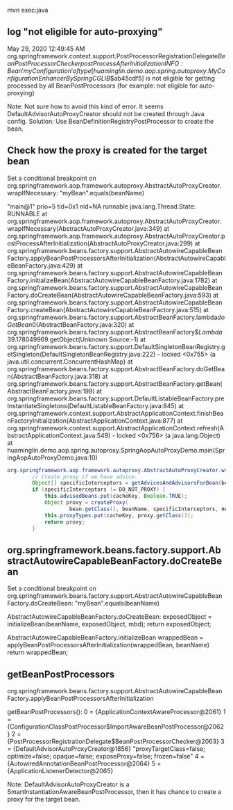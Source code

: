 mvn exec:java

## log "not eligible for auto-proxying"

May 29, 2020 12:49:45 AM org.springframework.context.support.PostProcessorRegistrationDelegate$BeanPostProcessorChecker postProcessAfterInitialization
INFO: Bean 'myConfiguration' of type [huaminglin.demo.aop.spring.autoproxy.MyConfiguration$$EnhancerBySpringCGLIB$$ab45cdf5] is not eligible for getting processed by all BeanPostProcessors (for example: not eligible for auto-proxying)

Note: Not sure how to avoid this kind of error.
It seems DefaultAdvisorAutoProxyCreator should not be created through Java config.
Solution: Use BeanDefinitionRegistryPostProcessor to create the bean.

## Check how the proxy is created for the target bean

Set a conditional breakpoint on org.springframework.aop.framework.autoproxy.AbstractAutoProxyCreator.wrapIfNecessary: "myBean".equals(beanName)

"main@1" prio=5 tid=0x1 nid=NA runnable
  java.lang.Thread.State: RUNNABLE
	  at org.springframework.aop.framework.autoproxy.AbstractAutoProxyCreator.wrapIfNecessary(AbstractAutoProxyCreator.java:349)
	  at org.springframework.aop.framework.autoproxy.AbstractAutoProxyCreator.postProcessAfterInitialization(AbstractAutoProxyCreator.java:299)
	  at org.springframework.beans.factory.support.AbstractAutowireCapableBeanFactory.applyBeanPostProcessorsAfterInitialization(AbstractAutowireCapableBeanFactory.java:429)
	  at org.springframework.beans.factory.support.AbstractAutowireCapableBeanFactory.initializeBean(AbstractAutowireCapableBeanFactory.java:1782)
	  at org.springframework.beans.factory.support.AbstractAutowireCapableBeanFactory.doCreateBean(AbstractAutowireCapableBeanFactory.java:593)
	  at org.springframework.beans.factory.support.AbstractAutowireCapableBeanFactory.createBean(AbstractAutowireCapableBeanFactory.java:515)
	  at org.springframework.beans.factory.support.AbstractBeanFactory.lambda$doGetBean$0(AbstractBeanFactory.java:320)
	  at org.springframework.beans.factory.support.AbstractBeanFactory$$Lambda$39.178049969.getObject(Unknown Source:-1)
	  at org.springframework.beans.factory.support.DefaultSingletonBeanRegistry.getSingleton(DefaultSingletonBeanRegistry.java:222)
	  - locked <0x755> (a java.util.concurrent.ConcurrentHashMap)
	  at org.springframework.beans.factory.support.AbstractBeanFactory.doGetBean(AbstractBeanFactory.java:318)
	  at org.springframework.beans.factory.support.AbstractBeanFactory.getBean(AbstractBeanFactory.java:199)
	  at org.springframework.beans.factory.support.DefaultListableBeanFactory.preInstantiateSingletons(DefaultListableBeanFactory.java:845)
	  at org.springframework.context.support.AbstractApplicationContext.finishBeanFactoryInitialization(AbstractApplicationContext.java:877)
	  at org.springframework.context.support.AbstractApplicationContext.refresh(AbstractApplicationContext.java:549)
	  - locked <0x756> (a java.lang.Object)
	  at huaminglin.demo.aop.spring.autoproxy.SpringAopAutoProxyDemo.main(SpringAopAutoProxyDemo.java:10)

```Java
org.springframework.aop.framework.autoproxy.AbstractAutoProxyCreator.wrapIfNecessary
		// Create proxy if we have advice.
		Object[] specificInterceptors = getAdvicesAndAdvisorsForBean(bean.getClass(), beanName, null);
		if (specificInterceptors != DO_NOT_PROXY) {
			this.advisedBeans.put(cacheKey, Boolean.TRUE);
			Object proxy = createProxy(
					bean.getClass(), beanName, specificInterceptors, new SingletonTargetSource(bean));
			this.proxyTypes.put(cacheKey, proxy.getClass());
			return proxy;
		}
```

## org.springframework.beans.factory.support.AbstractAutowireCapableBeanFactory.doCreateBean


Set a conditional breakpoint on org.springframework.beans.factory.support.AbstractAutowireCapableBeanFactory.doCreateBean: "myBean".equals(beanName)

AbstractAutowireCapableBeanFactory.doCreateBean:
        exposedObject = initializeBean(beanName, exposedObject, mbd);
		return exposedObject;

AbstractAutowireCapableBeanFactory.initializeBean
    wrappedBean = applyBeanPostProcessorsAfterInitialization(wrappedBean, beanName)
    return wrappedBean;

## getBeanPostProcessors

org.springframework.beans.factory.support.AbstractAutowireCapableBeanFactory.applyBeanPostProcessorsAfterInitialization

getBeanPostProcessors():
0 = {ApplicationContextAwareProcessor@2061}
1 = {ConfigurationClassPostProcessor$ImportAwareBeanPostProcessor@2062}
2 = {PostProcessorRegistrationDelegate$BeanPostProcessorChecker@2063}
3 = {DefaultAdvisorAutoProxyCreator@1856} "proxyTargetClass=false; optimize=false; opaque=false; exposeProxy=false; frozen=false"
4 = {AutowiredAnnotationBeanPostProcessor@2064}
5 = {ApplicationListenerDetector@2065}

Note: DefaultAdvisorAutoProxyCreator is a SmartInstantiationAwareBeanPostProcessor, then it has chance to create a proxy for the target bean.
